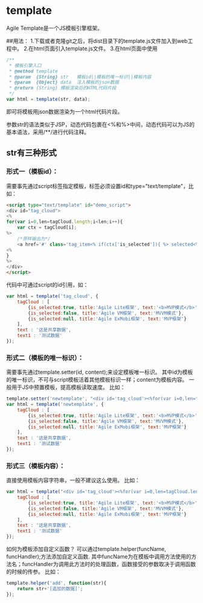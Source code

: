 # template
Agile Template是一个JS模板引擎框架。

##用法：
1.下载或者克隆git之后，将dist目录下的template.js文件加入到web工程中。
2.在html页面引入template.js文件。
3.在html页面中使用
```javascript
/**
 * 模板引擎入口
 * @method template
 * @param  {String} str   模板id||模板的唯一标识||模板内容
 * @param  {Object} data  注入模板的json数据
 * @return {String} 模板渲染后的HTML代码片段
 */
var html = template(str, data);
```
即可将模板用json数据渲染为一个html代码片段。

参数str的语法类似于JSP，动态代码包裹在<%和%>中间，动态代码可以为JS的基本语法，采用/**/进行代码注释。

## str有三种形式

### 形式一（模板id）：
需要事先通过script标签指定模板，标签必须设置id和type="text/template"，比如：
```html
<script type="text/template" id="demo_script">
<div id="tag_cloud">
<%
for(var i=0,len=tagCloud.length;i<len;i++){
	var ctx = tagCloud[i];
%>
	/*原样输出为*/
	<a href='#' class='tag_item<% if(ctx['is_selected']){ %> selected<%}%>' title='<%=ctx['title']%>'><%=ttt%><%=#add(ctx['text'])%></a><br/>
<%
}
%>
</div>
</script>
```
代码中可通过script的id引用，如：
```javascript
var html = template('tag_cloud', {
    tagCloud : [
		{is_selected:true, title:'Agile Lite框架', text:'<b>MVP模式</b>'},
		{is_selected:false, title:'Agile VM框架', text:'MVVM模式'},
		{is_selected:null, title:'Agile ExMobi框架', text:'MVP框架'}
	],
	text : '这是共享数据',
	text1 : '测试数据'
});
```
### 形式二（模板的唯一标识）：
需要事先通过template.setter(id, content);来设定模板唯一标识。
其中id为模板的唯一标识，不可与script模板活着其他模板标识一样；content为模板内容。
一般用于JS中预置模板，提高模板读取速度。
比如：
```javascript
template.setter('newtemplate', "<div id='tag_cloud'><%for(var i=0,len=tagCloud.length;i<len;i++){var ctx = tagCloud[i];%><a href='#' class='tag_item<% if(ctx['is_selected']){ %> selected<%}%>' title='<%=ctx['title']%>'><%=ttt%><%=#add(ctx['text'])%></a><br/><%}%></div>");
var html = template('newtemplate', {
    tagCloud : [
		{is_selected:true, title:'Agile Lite框架', text:'<b>MVP模式</b>'},
		{is_selected:false, title:'Agile VM框架', text:'MVVM模式'},
		{is_selected:null, title:'Agile ExMobi框架', text:'MVP框架'}
	],
	text : '这是共享数据',
	text1 : '测试数据'
});
```

### 形式三（模板内容）：
直接使用模板内容字符串，一般不建议这么使用。
比如：
```javascript
var html = template("<div id='tag_cloud'><%for(var i=0,len=tagCloud.length;i<len;i++){var ctx = tagCloud[i];%><a href='#' class='tag_item<% if(ctx['is_selected']){ %> selected<%}%>' title='<%=ctx['title']%>'><%=ttt%><%=#add(ctx['text'])%></a><br/><%}%></div>", {
    tagCloud : [
		{is_selected:true, title:'Agile Lite框架', text:'<b>MVP模式</b>'},
		{is_selected:false, title:'Agile VM框架', text:'MVVM模式'},
		{is_selected:null, title:'Agile ExMobi框架', text:'MVP框架'}
	],
	text : '这是共享数据',
	text1 : '测试数据'
});
```

如何为模板添加自定义函数？
可以通过template.helper(funcName, funcHandler);方法添加自定义函数.
其中funcName为在模板中调用方法使用的方法名；funcHandler为调用此方法时的处理函数，函数接受的参数取决于调用函数的时候的传参。
比如：
```javascript
template.helper('add', function(str){
	return str+'[追加的数据]';
});
```